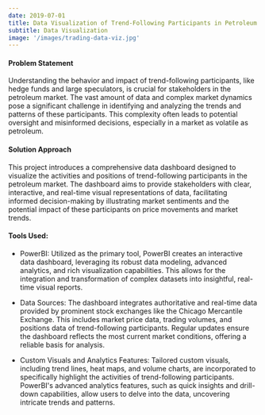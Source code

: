 ```yaml
---
date: 2019-07-01
title: Data Visualization of Trend-Following Participants in Petroleum Market
subtitle: Data Visualization
image: '/images/trading-data-viz.jpg'
---
```


#### Problem Statement
Understanding the behavior and impact of trend-following participants, like hedge funds and large speculators, is crucial for stakeholders in the petroleum market. The vast amount of data and complex market dynamics pose a significant challenge in identifying and analyzing the trends and patterns of these participants. This complexity often leads to potential oversight and misinformed decisions, especially in a market as volatile as petroleum.

#### Solution Approach
This project introduces a comprehensive data dashboard designed to visualize the activities and positions of trend-following participants in the petroleum market. The dashboard aims to provide stakeholders with clear, interactive, and real-time visual representations of data, facilitating informed decision-making by illustrating market sentiments and the potential impact of these participants on price movements and market trends.

#### Tools Used:
- PowerBI: Utilized as the primary tool, PowerBI creates an interactive data dashboard, leveraging its robust data modeling, advanced analytics, and rich visualization capabilities. This allows for the integration and transformation of complex datasets into insightful, real-time visual reports.

- Data Sources: The dashboard integrates authoritative and real-time data provided by prominent stock exchanges like the Chicago Mercantile Exchange. This includes market price data, trading volumes, and positions data of trend-following participants. Regular updates ensure the dashboard reflects the most current market conditions, offering a reliable basis for analysis.

- Custom Visuals and Analytics Features: Tailored custom visuals, including trend lines, heat maps, and volume charts, are incorporated to specifically highlight the activities of trend-following participants. PowerBI's advanced analytics features, such as quick insights and drill-down capabilities, allow users to delve into the data, uncovering intricate trends and patterns.